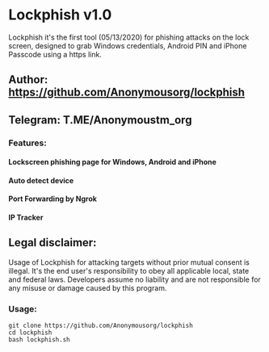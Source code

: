 # Lockphish v1.0

Lockphish it's the first tool (05/13/2020) for phishing attacks on the lock screen, designed to grab Windows credentials, Android PIN and iPhone Passcode using a https link.

## Author: https://github.com/Anonymousorg/lockphish
## Telegram: T.ME/Anonymoustm_org



### Features:

#### Lockscreen phishing page for Windows, Android and iPhone
#### Auto detect device
#### Port Forwarding by Ngrok
#### IP Tracker

## Legal disclaimer:

Usage of Lockphish for attacking targets without prior mutual consent is illegal. It's the end user's responsibility to obey all applicable local, state and federal laws. Developers assume no liability and are not responsible for any misuse or damage caused by this program. 

### Usage:
```
git clone https://github.com/Anonymousorg/lockphish
cd lockphish
bash lockphish.sh
```


